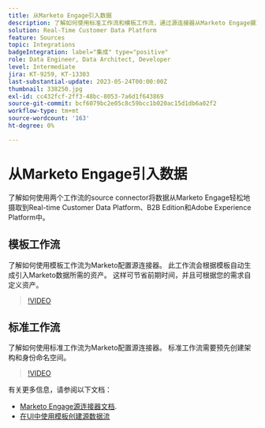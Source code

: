 ```yaml
---
title: 从Marketo Engage引入数据
description: 了解如何使用标准工作流和模板工作流，通过源连接器从Marketo Engage摄取数据。
solution: Real-Time Customer Data Platform
feature: Sources
topic: Integrations
badgeIntegration: label="集成" type="positive"
role: Data Engineer, Data Architect, Developer
level: Intermediate
jira: KT-9259, KT-13303
last-substantial-update: 2023-05-24T00:00:00Z
thumbnail: 338250.jpg
exl-id: cc432fcf-2ff3-48bc-8053-7a6d1f643869
source-git-commit: bcf6079bc2e05c8c59bcc1b020ac15d1db6a02f2
workflow-type: tm+mt
source-wordcount: '163'
ht-degree: 0%

---
```


# 从Marketo Engage引入数据

了解如何使用两个工作流的source connector将数据从Marketo Engage轻松地摄取到Real-time Customer Data Platform、B2B Edition和Adobe Experience Platform中。

## 模板工作流

了解如何使用模板工作流为Marketo配置源连接器。 此工作流会根据模板自动生成引入Marketo数据所需的资产。 这样可节省前期时间，并且可根据您的需求自定义资产。

>[!VIDEO](https://video.tv.adobe.com/v/3419550?quality=12&learn=on)

## 标准工作流

了解如何使用标准工作流为Marketo配置源连接器。 标准工作流需要预先创建架构和身份命名空间。

>[!VIDEO](https://video.tv.adobe.com/v/338250?quality=12&learn=on)

有关更多信息，请参阅以下文档：
* [Marketo Engage源连接器文档](https://experienceleague.adobe.com/docs/experience-platform/sources/connectors/adobe-applications/marketo/marketo.html).
* [在UI中使用模板创建源数据流](https://experienceleague.adobe.com/docs/experience-platform/sources/ui-tutorials/templates.html#)
